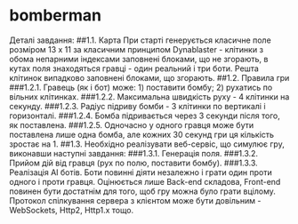 # bomberman
Деталі завдання:
##1.1. Карта При старті генерується класичне поле розміром 13 х 11 за класичним принципом Dynablaster - клітинки з обома непарними індексами заповнені блоками, що не згорають, в кутах поля знаходяться гравці - один реальний і три боти. Решта клітинок випадково заповнені блоками, що згорають. 
##1.2. Правила гри 
###1.2.1. Гравець (як і бот) може: 1) поставити бомбу; 2) рухатись по вільних клітинках. 
###1.2.2. Максимальна швидкість руху - 4 клітинки на секунду.
###1.2.3. Радіус підриву бомби - 3 клітинки по вертикалі і горизонталі.
###1.2.4. Бомба підривається через 3 секунди після того, як поставлена. 
###1.2.5. Одночасно у одного гравця може бути поставлена лише одна бомба, але кожних 30 секунд гри ця кількість зростає на 1. 
##1.3. Необхідно реалізувати веб-сервіс, що симулює гру, виконавши наступні завдання:
###1.3.1. Генерація поля. 
###1.3.2. Прийом дій від гравця (рух по полю, поставити бомбу). 
###1.3.3. Реалізація AI ботів. Боти повинні діяти незалежно і грати один проти одного і проти гравця. 
Оцінюється лише Back-end складова, Front-end повинен бути достатнім для того, щоб гру можна було грати вцілому. Протокол спілкування сервера з клієнтом може бути довільним - WebSockets, Http2, Http1.х тощо. 
